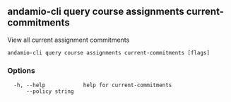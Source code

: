 ## andamio-cli query course assignments current-commitments

View all current assignment commitments

```
andamio-cli query course assignments current-commitments [flags]
```

### Options

```
  -h, --help            help for current-commitments
      --policy string   
```

